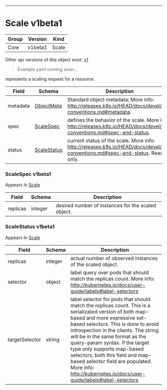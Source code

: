 

-----------
# Scale v1beta1

Group        | Version     | Kind
------------ | ---------- | -----------
Core | v1beta1 | Scale





<aside class="notice">Other api versions of this object exist: <a href="#scale-v1">v1</a> </aside>

> Example yaml coming soon...


represents a scaling request for a resource.



Field        | Schema     | Description
------------ | ---------- | -----------
metadata | [ObjectMeta](#objectmeta-v1) | Standard object metadata; More info: http://releases.k8s.io/HEAD/docs/devel/api-conventions.md#metadata.
spec | [ScaleSpec](#scalespec-v1beta1) | defines the behavior of the scale. More info: http://releases.k8s.io/HEAD/docs/devel/api-conventions.md#spec-and-status.
status | [ScaleStatus](#scalestatus-v1beta1) | current status of the scale. More info: http://releases.k8s.io/HEAD/docs/devel/api-conventions.md#spec-and-status. Read-only.


### ScaleSpec v1beta1

<aside class="notice">
Appears In <a href="#scale-v1beta1">Scale</a> </aside>

Field        | Schema     | Description
------------ | ---------- | -----------
replicas | integer | desired number of instances for the scaled object.

### ScaleStatus v1beta1

<aside class="notice">
Appears In <a href="#scale-v1beta1">Scale</a> </aside>

Field        | Schema     | Description
------------ | ---------- | -----------
replicas | integer | actual number of observed instances of the scaled object.
selector | object | label query over pods that should match the replicas count. More info: http://kubernetes.io/docs/user-guide/labels#label-selectors
targetSelector | string | label selector for pods that should match the replicas count. This is a serializated version of both map-based and more expressive set-based selectors. This is done to avoid introspection in the clients. The string will be in the same format as the query-param syntax. If the target type only supports map-based selectors, both this field and map-based selector field are populated. More info: http://kubernetes.io/docs/user-guide/labels#label-selectors






